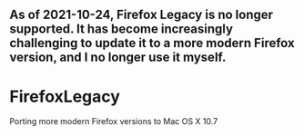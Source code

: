 ## As of 2021-10-24, Firefox Legacy is no longer supported. It has become increasingly challenging to update it to a more modern Firefox version, and I no longer use it myself.

# FirefoxLegacy
Porting more modern Firefox versions to Mac OS X 10.7
